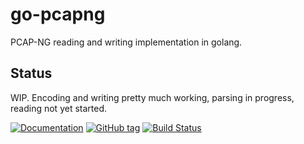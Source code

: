 # go-pcapng

PCAP-NG reading and writing implementation in golang.

## Status

WIP. Encoding and writing pretty much working, parsing in progress, reading not yet started. 

[![Documentation](https://img.shields.io/badge/docs-godoc-blue.svg)](https://godoc.org/github.com/ryankurte/go-pcapng)
[![GitHub tag](https://img.shields.io/github/tag/ryankurte/go-pcapng.svg)](https://github.com/ryankurte/go-pcapng)
[![Build Status](https://travis-ci.org/ryankurte/go-pcapng.svg?branch=master)](https://travis-ci.org/ryankurte/go-pcapng)

